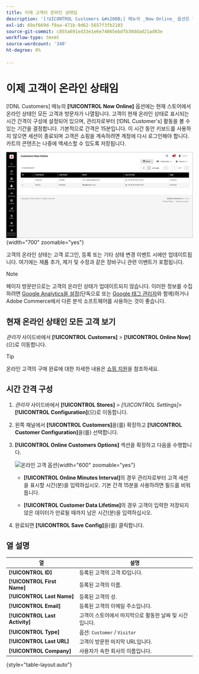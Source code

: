 ```yaml
---
title: 이제 고객이 온라인 상태임
description: '[!UICONTROL Customers &#x200B;] 메뉴의 _Now Online_ 옵션은 현재 스토어에 있는 모든 고객과 방문자를 나열합니다.'
exl-id: 69af669d-f9aa-471b-9d62-5657f3fb2103
source-git-commit: c855a691ed33e1e6e74865ebdfb30ddad21ad83e
workflow-type: tm+mt
source-wordcount: '340'
ht-degree: 0%

---
```


# 이제 고객이 온라인 상태임

[!DNL Customers] 메뉴의 **[!UICONTROL Now Online]** 옵션에는 현재 스토어에서 온라인 상태인 모든 고객과 방문자가 나열됩니다. 고객이 현재 온라인 상태로 표시되는 시간 간격이 구성에 설정되어 있으며, 관리자로부터 [!DNL Customer's] 활동을 볼 수 있는 기간을 결정합니다. 기본적으로 간격은 15분입니다. 이 시간 동안 키보드를 사용하지 않으면 세션이 종료되며 고객은 쇼핑을 계속하려면 계정에 다시 로그인해야 합니다. 카트의 콘텐츠는 나중에 액세스할 수 있도록 저장됩니다.

![온라인 고객](assets/customers-now-online.png){width="700" zoomable="yes"}

고객의 온라인 상태는 고객 로그인, 등록 또는 기타 상태 변경 이벤트 시에만 업데이트됩니다. 여기에는 제품 추가, 제거 및 수정과 같은 장바구니 관련 이벤트가 포함됩니다.

>[!NOTE]
>
>페이지 방문만으로는 고객의 온라인 상태가 업데이트되지 않습니다. 이러한 정보를 수집하려면 [Google Analytics을 설정](../merchandising-promotions/google-analytics.md)(단독으로 또는 [Google 태그 관리자](../merchandising-promotions/google-tag-manager.md)와 함께)하거나 Adobe Commerce에서 다른 분석 소프트웨어를 사용하는 것이 좋습니다.

## 현재 온라인 상태인 모든 고객 보기

_관리자_ 사이드바에서 **[!UICONTROL Customers]** > **[!UICONTROL Online Now]**(으)로 이동합니다.

>[!TIP]
>
>온라인 고객의 구매 완료에 대한 자세한 내용은 [쇼핑 지원](../stores-purchase/introduction.md#shopping-assistance)을 참조하세요.

## 시간 간격 구성

1. _관리자_ 사이드바에서 **[!UICONTROL Stores]** > _[!UICONTROL Settings]_>**[!UICONTROL Configuration]**(으)로 이동합니다.

1. 왼쪽 패널에서 **[!UICONTROL Customers]**&#x200B;을(를) 확장하고 **[!UICONTROL Customer Configuration]**&#x200B;을(를) 선택합니다.

1. **[!UICONTROL Online Customers Options]** 섹션을 확장하고 다음을 수행합니다.

   ![온라인 고객 옵션](../configuration-reference/customers/assets/customer-configuration-online-customers-options.png){width="600" zoomable="yes"}

   - **[!UICONTROL Online Minutes Interval]**&#x200B;의 경우 관리자로부터 고객 세션을 표시할 시간(분)을 입력하십시오. 기본 간격 15분을 사용하려면 필드를 비워 둡니다.

   - **[!UICONTROL Customer Data Lifetime]**&#x200B;의 경우 고객이 입력한 저장되지 않은 데이터가 만료될 때까지 남은 시간(분)을 입력하십시오.

1. 완료되면 **[!UICONTROL Save Config]**&#x200B;을(를) 클릭합니다.

## 열 설명

| 열 | 설명 |
| --- | --- |
| **[!UICONTROL ID]** | 등록된 고객의 고객 ID입니다. |
| **[!UICONTROL First Name]** | 등록된 고객의 이름. |
| **[!UICONTROL Last Name]** | 등록된 고객의 성. |
| **[!UICONTROL Email]** | 등록된 고객의 이메일 주소입니다. |
| **[!UICONTROL Last Activity]** | 고객이 스토어에서 마지막으로 활동한 날짜 및 시간입니다. |
| **[!UICONTROL Type]** | 옵션: `Customer` / `Visitor` |
| **[!UICONTROL Last URL]** | 고객이 방문한 마지막 URL입니다. |
| **[!UICONTROL Company]** | 사용자가 속한 회사의 이름입니다. |

{style="table-layout:auto"}
